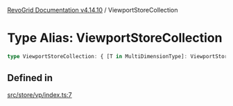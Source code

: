 [RevoGrid Documentation v4.14.10](README.md) / ViewportStoreCollection

# Type Alias: ViewportStoreCollection

```ts
type ViewportStoreCollection: { [T in MultiDimensionType]: ViewportStore };
```

## Defined in

[src/store/vp/index.ts:7](https://github.com/revolist/revogrid/blob/f8d663f4e4ad146b94baf570f65efe48aaaeae09/src/store/vp/index.ts#L7)
